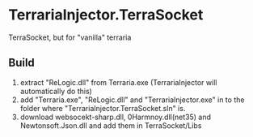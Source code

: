 # TerrariaInjector.TerraSocket
TerraSocket, but for "vanilla" terraria


## Build
1. extract "ReLogic.dll" from Terraria.exe (TerrariaInjector will automatically do this)
2. add "Terraria.exe", "ReLogic.dll" and "TerrariaInjector.exe" in to the folder where "TerrariaInjector.TerraSocket.sln" is.
3. download websocekt-sharp.dll, 0Harmnoy.dll(net35) and Newtonsoft.Json.dll and add them in TerraSocket/Libs

